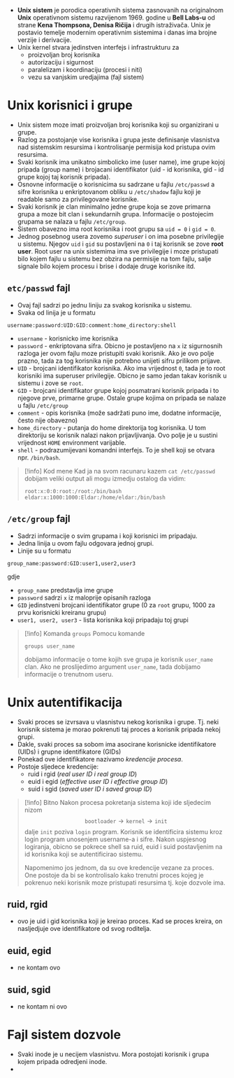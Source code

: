 - **Unix sistem** je porodica operativnih sistema zasnovanih na originalnom **Unix** operativnom sistemu razvijenom 1969. godine u **Bell Labs-u** od strane **Kena Thompsona, Denisa Ričija** i drugih istraživača. Unix je postavio temelje modernim operativnim sistemima i danas ima brojne verzije i derivacije.
- Unix kernel stvara jedinstven interfejs i infrastrukturu za
	- proizvoljan broj korisnika
	- autorizaciju i sigurnost
	- paralelizam i koordinaciju (procesi i niti)
	- vezu sa vanjskim uredjajima (fajl sistem)

# Unix korisnici i grupe

- Unix sistem moze imati proizvoljan broj korisnika koji su organizirani u grupe.
- Razlog za postojanje vise korisnika i grupa jeste definisanje vlasnistva nad sistemskim resursima i kontrolisanje permisija kod pristupa ovim resursima.
- Svaki korisnik ima unikatno simbolicko ime (user name), ime grupe kojoj pripada (group name) i brojacani identifikator (uid - id korisnika, gid - id grupe kojoj taj korisnik pripada).
- Osnovne informacije o korisnicima su sadrzane u fajlu `/etc/passwd` a sifre korisnika u enkriptovanom obliku u `/etc/shadow` fajlu koji je readable samo za privilegovane korisnike.
- Svaki korisnik je clan minimalno jedne grupe koja se zove primarna grupa a moze bit clan i sekundarnih grupa. Informacije o postojecim grupama se nalaza u fajlu `/etc/group`.
- Sistem obavezno ima root korisnika i root grupu sa `uid = 0` i `gid = 0`.
- Jednog posebnog usera zovemo *superuser* i on ima posebne privilegije u sistemu. Njegov `uid` i `gid` su postavljeni na `0` i taj korisnik se zove **root user**. Root user na unix sistemima ima sve privilegije i moze pristupati bilo kojem fajlu u sistemu bez obzira na permisije na tom fajlu, salje signale bilo kojem procesu i brise i dodaje druge korisnike itd.

## `etc/passwd` fajl

- Ovaj fajl sadrzi po jednu liniju za svakog korisnika u sistemu.
- Svaka od linija je u formatu
```
username:password:UID:GID:comment:home_directory:shell
```
- `username` - korisnicko ime korisnika
- `password` - enkriptovana sifra. Obicno je postavljeno na `x` iz sigurnosnih razloga jer ovom fajlu moze pristupiti svaki korisnik. Ako je ovo polje prazno, tada za tog korisnika nije potrebno unijeti sifru prilikom prijave.
- `UID` - brojcani identifikator korisnika. Ako ima vrijednost `0`, tada je to root korisniki ima superuser privilegije. Obicno je samo jedan takav korisnik u sistemu i zove se `root`. 
- `GID` - brojcani identifikator grupe kojoj posmatrani korisnik pripada i to njegove prve, primarne grupe. Ostale grupe kojima on pripada se nalaze u fajlu `/etc/group`
- `comment` - opis korisnika (može sadržati puno ime, dodatne informacije, često nije obavezno)
- `home_directory` - putanja do home direktorija tog korisnika. U tom direktoriju se korisnik nalazi nakon prijavljivanja. Ovo polje je u sustini vrijednost `HOME` environment varijable.
- `shell` - podrazumijevani komandni interfejs. To je shell koji se otvara npr. `/bin/bash`.

>[!info] Kod mene
>Kad ja na svom racunaru kazem `cat /etc/passwd` dobijam veliki output ali mogu izmedju ostalog da vidim:
>```
>root:x:0:0:root:/root:/bin/bash
>eldar:x:1000:1000:Eldar:/home/eldar:/bin/bash
>```

## `/etc/group` fajl
- Sadrzi informacije o svim grupama i koji korisnici im pripadaju.
- Jedna linija u ovom fajlu odgovara jednoj grupi.
- Linije su u formatu
```
group_name:password:GID:user1,user2,user3
```
gdje 
- `group_name` predstavlja ime grupe
- `password` sadrzi `x` iz maloprije opisanih razloga
- `GID` jedinstveni brojcani identifikator grupe (0 za `root` grupu, 1000 za prvu korisnicki kreiranu grupu)
- `user1, user2, user3` - lista korisnika koji pripadaju toj grupi

>[!info] Komanda `groups`
>Pomocu komande
>```
>groups user_name
>```
>dobijamo informacije o tome kojih sve grupa je korisnik `user_name` clan. Ako ne proslijedimo argument `user_name`, tada dobijamo informacije o trenutnom useru.


# Unix autentifikacija

- Svaki proces se izvrsava u vlasnistvu nekog korisnika i grupe. Tj. neki korisnik sistema je morao pokrenuti taj proces a korisnik pripada nekoj grupi.
- Dakle, svaki proces sa sobom ima asocirane korisnicke identifikatore (UIDs) i grupne identifikatore (GIDs)
- Ponekad ove identifikatore nazivamo *kredencije procesa*.
- Postoje sljedece kredencije:
	- ruid i rgid (*real user ID i real group ID*)
	- euid i egid (*effective user ID i effective group ID*)
	- suid i sgid (*saved user ID i saved group ID*)

>[!info] Bitno
>Nakon procesa pokretanja sistema koji ide sljedecim nizom
>$$\texttt{bootloader}\to\texttt{kernel}\to\texttt{init}$$
>dalje `init` poziva `login` program. Korisnik se identificira sistemu kroz login program unosenjem username-a i sifre.
>Nakon uspjesnog logiranja, obicno se pokrece shell sa ruid, euid i suid postavljenim na id korisnika koji se autentificirao sistemu.
>
>Napomenimo jos jednom, da su ove kredencije vezane za proces. One postoje da bi se kontrolisalo kako trenutni proces kojeg je pokrenuo neki korisnik moze pristupati resursima tj. koje dozvole ima.

## ruid, rgid
- ovo je uid i gid korisnika koji je kreirao proces. Kad se proces kreira, on nasljedjuje ove identifikatore od svog roditelja.
## euid, egid
- ne kontam ovo
## suid, sgid
- ne kontam ni ovo

# Fajl sistem dozvole
- Svaki inode je u necijem vlasnistvu. Mora postojati korisnik i grupa kojem pripada odredjeni inode.
- 
